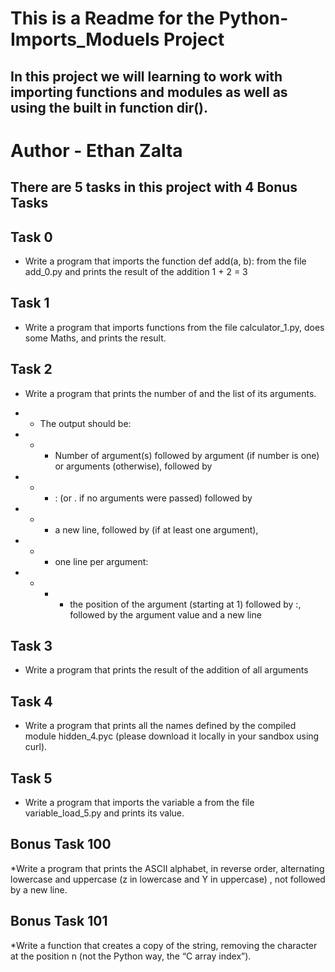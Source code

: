 # This is a Readme for the Python-Imports_Moduels Project
## In this project we will learning to work with importing functions and modules as well as using the built in function dir().

# Author - Ethan Zalta

## There are 5 tasks in this project with 4 Bonus Tasks


## **Task 0**
* Write a program that imports the function def add(a, b): from the file add_0.py and prints the result of the addition 1 + 2 = 3

## **Task 1**
* Write a program that imports functions from the file calculator_1.py, does some Maths, and prints the result.

## **Task 2**
* Write a program that prints the number of and the list of its arguments.

* * The output should be:
* * * Number of argument(s) followed by argument (if number is one) or arguments (otherwise), followed by
* * * : (or . if no arguments were passed) followed by
* * * a new line, followed by (if at least one argument),
* * * one line per argument:
* * * * the position of the argument (starting at 1) followed by :, followed by the argument value and a new line

## **Task 3**
* Write a program that prints the result of the addition of all arguments

## **Task 4**
* Write a program that prints all the names defined by the compiled module hidden_4.pyc (please download it locally in your sandbox using curl).

## **Task 5**
* Write a program that imports the variable a from the file variable_load_5.py and prints its value.


## **Bonus Task 100**
*Write a program that prints the ASCII alphabet, in reverse order, alternating lowercase and uppercase (z in lowercase and Y in uppercase) , not followed by a new line.

## **Bonus Task 101**
*Write a function that creates a copy of the string, removing the character at the position n (not the Python way, the “C array index”).
